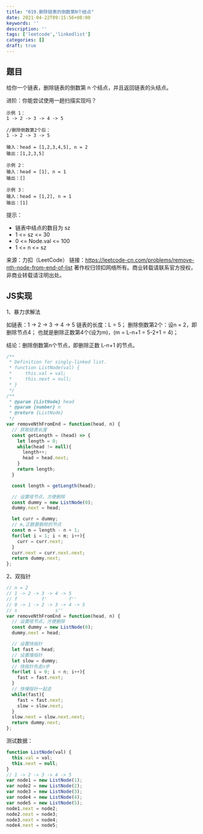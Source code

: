 ```yaml
---
title: "019.删除链表的倒数第N个结点"
date: 2021-04-22T09:15:56+08:00
keywords: ''
description: ''
tags: ['leetcode','linkedlist']
categories: []
draft: true
---
```


## 题目

给你一个链表，删除链表的倒数第 n 个结点，并且返回链表的头结点。

进阶：你能尝试使用一趟扫描实现吗？

```
示例 1：
1 -> 2 -> 3 -> 4 -> 5

//删除倒数第2个后：
1 -> 2 -> 3 -> 5

输入：head = [1,2,3,4,5], n = 2
输出：[1,2,3,5]

示例 2：
输入：head = [1], n = 1
输出：[]

示例 3：
输入：head = [1,2], n = 1
输出：[1]
```

提示：

- 链表中结点的数目为 sz
- 1 <= sz <= 30
- 0 <= Node.val <= 100
- 1 <= n <= sz

来源：力扣（LeetCode）
链接：https://leetcode-cn.com/problems/remove-nth-node-from-end-of-list
著作权归领扣网络所有。商业转载请联系官方授权，非商业转载请注明出处。


## JS实现


1、暴力求解法

如链表：1 -> 2 -> 3 -> 4 -> 5
链表的长度：L = 5；
删除倒数第2个：设n = 2，即删除节点4；
也就是删除正数第4个(设为m)，(m = L-n+1 = 5-2+1 = 4)；

结论：删除倒数第n个节点，即删除正数 L-n+1 的节点。

```javascript
/**
 * Definition for singly-linked list.
 * function ListNode(val) {
 *     this.val = val;
 *     this.next = null;
 * }
 */
/**
 * @param {ListNode} head
 * @param {number} n
 * @return {ListNode}
 */
var removeNthFromEnd = function(head, n) {
  // 获取链表长度
  const getLength = (head) => {
    let length = 0;
    while(head != null){
      length++;
      head = head.next;
    }
    return length;
  }

  const length = getLength(head);

  // 设置哑节点，方便删除
  const dummy = new ListNode(0);
  dummy.next = head;

  let curr = dummy;
  // m,正数要删除的节点
  const m = length - n + 1;
  for(let i = 1; i < m; i++){
    curr = curr.next;
  }
  curr.next = curr.next.next;
  return dummy.next;
};
```

2、双指针 

```javascript
// n = 2
// 1 -> 2 -> 3 -> 4 -> 5
// f         f'        f''
// 0 -> 1 -> 2 -> 3 -> 4 -> 5
// s              s''
var removeNthFromEnd = function(head, n) {
  // 设置哑节点，方便删除
  const dummy = new ListNode(0);
  dummy.next = head;

  // 设置快指针
  let fast = head;
  // 设置慢指针
  let slow = dummy;
  // 快指针先走n步
  for(let i = 0; i < n; i++){
    fast = fast.next;
  }
  // 快慢指针一起走
  while(fast){
    fast = fast.next;
    slow = slow.next;
  }
  slow.next = slow.next.next;
  return dummy.next;
};
```


测试数据：
```javascript
function ListNode(val) {
  this.val = val;
  this.next = null;
}
// 1 -> 2 -> 3 -> 4 -> 5
var node1 = new ListNode(1);
var node2 = new ListNode(2);
var node3 = new ListNode(3);
var node4 = new ListNode(4);
var node5 = new ListNode(5);
node1.next = node2;
node2.next = node3;
node3.next = node4;
node4.next = node5;
```


